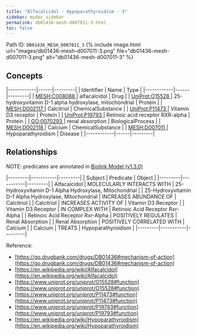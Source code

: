 ```yaml
---
title: "Alfacalcidol - Hypoparathyroidism - 3"
sidebar: mydoc_sidebar
permalink: db01436-mesh-d007011-3.html
toc: false 
---
```



Path ID: `DB01436_MESH_D007011_3`
{% include image.html url="images/db01436-mesh-d007011-3.png" file="db01436-mesh-d007011-3.png" alt="db01436-mesh-d007011-3" %}

## Concepts

|------------|------|---------|
| Identifier | Name | Type    |
|------------|------|---------|
| <a href="https://identifiers.org/MESH:C008088">MESH:C008088 </a> | alfacalcidol | Drug |
| <a href="https://identifiers.org/UniProt:O15528">UniProt:O15528 </a> | 25-hydroxyvitamin D-1 alpha hydroxylase, mitochondrial | Protein |
| <a href="https://identifiers.org/MESH:D002117">MESH:D002117 </a> | Calcitriol | ChemicalSubstance |
| <a href="https://identifiers.org/UniProt:P11473">UniProt:P11473 </a> | Vitamin D3 receptor | Protein |
| <a href="https://identifiers.org/UniProt:P19793">UniProt:P19793 </a> | Retinoic acid receptor RXR-alpha | Protein |
| <a href="https://identifiers.org/GO:0070293">GO:0070293 </a> | renal absorption | BiologicalProcess |
| <a href="https://identifiers.org/MESH:D002118">MESH:D002118 </a> | Calcium | ChemicalSubstance |
| <a href="https://identifiers.org/MESH:D007011">MESH:D007011 </a> | Hypoparathyroidism | Disease |
|------------|------|---------|

## Relationships


NOTE: predicates are annotated in <a href="https://github.com/biolink/biolink-model/releases/tag/v1.3.0">Biolink Model (v1.3.0)</a>

|---------|-----------|---------|
| Subject | Predicate | Object  |
|---------|-----------|---------|
| Alfacalcidol | MOLECULARLY INTERACTS WITH | 25-Hydroxyvitamin D-1 Alpha Hydroxylase, Mitochondrial |
| 25-Hydroxyvitamin D-1 Alpha Hydroxylase, Mitochondrial | INCREASES ABUNDANCE OF | Calcitriol |
| Calcitriol | INCREASES ACTIVITY OF | Vitamin D3 Receptor |
| Vitamin D3 Receptor | IN COMPLEX WITH | Retinoic Acid Receptor Rxr-Alpha |
| Retinoic Acid Receptor Rxr-Alpha | POSITIVELY REGULATES | Renal Absorption |
| Renal Absorption | POSITIVELY CORRELATED WITH | Calcium |
| Calcium | TREATS | Hypoparathyroidism |
|---------|-----------|---------|

Reference: 
  - [https://go.drugbank.com/drugs/DB01436#mechanism-of-action](https://go.drugbank.com/drugs/DB01436#mechanism-of-action)
  - [https://en.wikipedia.org/wiki/Alfacalcidol](https://en.wikipedia.org/wiki/Alfacalcidol)
  - [https://www.uniprot.org/uniprot/O15528#function](https://www.uniprot.org/uniprot/O15528#function)
  - [https://www.uniprot.org/uniprot/P11473#function](https://www.uniprot.org/uniprot/P11473#function)
  - [https://www.uniprot.org/uniprot/P19793#function](https://www.uniprot.org/uniprot/P19793#function)
  - [https://en.wikipedia.org/wiki/Hypoparathyroidism](https://en.wikipedia.org/wiki/Hypoparathyroidism)
